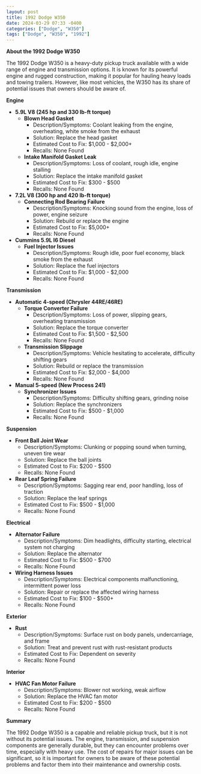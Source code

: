 ```yaml
---
layout: post
title: 1992 Dodge W350
date: 2024-03-29 07:33 -0400
categories: ["Dodge", "W350"]
tags: ["Dodge", "W350", "1992"]
---
```

**About the 1992 Dodge W350**

The 1992 Dodge W350 is a heavy-duty pickup truck available with a wide range of engine and transmission options. It is known for its powerful engine and rugged construction, making it popular for hauling heavy loads and towing trailers. However, like most vehicles, the W350 has its share of potential issues that owners should be aware of.

**Engine**

* **5.9L V8 (245 hp and 330 lb-ft torque)**
    * **Blown Head Gasket**
        * Description/Symptoms: Coolant leaking from the engine, overheating, white smoke from the exhaust
        * Solution: Replace the head gasket
        * Estimated Cost to Fix: $1,000 - $2,000+
        * Recalls: None Found
    * **Intake Manifold Gasket Leak**
        * Description/Symptoms: Loss of coolant, rough idle, engine stalling
        * Solution: Replace the intake manifold gasket
        * Estimated Cost to Fix: $300 - $500
        * Recalls: None Found
* **7.2L V8 (300 hp and 420 lb-ft torque)**
    * **Connecting Rod Bearing Failure**
        * Description/Symptoms: Knocking sound from the engine, loss of power, engine seizure
        * Solution: Rebuild or replace the engine
        * Estimated Cost to Fix: $5,000+
        * Recalls: None Found
* **Cummins 5.9L I6 Diesel**
    * **Fuel Injector Issues**
        * Description/Symptoms: Rough idle, poor fuel economy, black smoke from the exhaust
        * Solution: Replace the fuel injectors
        * Estimated Cost to Fix: $1,000 - $2,000
        * Recalls: None Found

**Transmission**

* **Automatic 4-speed (Chrysler 44RE/46RE)**
    * **Torque Converter Failure**
        * Description/Symptoms: Loss of power, slipping gears, overheating transmission
        * Solution: Replace the torque converter
        * Estimated Cost to Fix: $1,500 - $2,500
        * Recalls: None Found
    * **Transmission Slippage**
        * Description/Symptoms: Vehicle hesitating to accelerate, difficulty shifting gears
        * Solution: Rebuild or replace the transmission
        * Estimated Cost to Fix: $2,000 - $4,000
        * Recalls: None Found
* **Manual 5-speed (New Process 241)**
    * **Synchronizer Issues**
        * Description/Symptoms: Difficulty shifting gears, grinding noise
        * Solution: Replace the synchronizers
        * Estimated Cost to Fix: $500 - $1,000
        * Recalls: None Found

**Suspension**

* **Front Ball Joint Wear**
    * Description/Symptoms: Clunking or popping sound when turning, uneven tire wear
    * Solution: Replace the ball joints
    * Estimated Cost to Fix: $200 - $500
    * Recalls: None Found
* **Rear Leaf Spring Failure**
    * Description/Symptoms: Sagging rear end, poor handling, loss of traction
    * Solution: Replace the leaf springs
    * Estimated Cost to Fix: $500 - $1,000
    * Recalls: None Found

**Electrical**

* **Alternator Failure**
    * Description/Symptoms: Dim headlights, difficulty starting, electrical system not charging
    * Solution: Replace the alternator
    * Estimated Cost to Fix: $500 - $700
    * Recalls: None Found
* **Wiring Harness Issues**
    * Description/Symptoms: Electrical components malfunctioning, intermittent power loss
    * Solution: Repair or replace the affected wiring harness
    * Estimated Cost to Fix: $100 - $500+
    * Recalls: None Found

**Exterior**

* **Rust**
    * Description/Symptoms: Surface rust on body panels, undercarriage, and frame
    * Solution: Treat and prevent rust with rust-resistant products
    * Estimated Cost to Fix: Dependent on severity
    * Recalls: None Found

**Interior**

* **HVAC Fan Motor Failure**
    * Description/Symptoms: Blower not working, weak airflow
    * Solution: Replace the HVAC fan motor
    * Estimated Cost to Fix: $200 - $500
    * Recalls: None Found

**Summary**

The 1992 Dodge W350 is a capable and reliable pickup truck, but it is not without its potential issues. The engine, transmission, and suspension components are generally durable, but they can encounter problems over time, especially with heavy use. The cost of repairs for major issues can be significant, so it is important for owners to be aware of these potential problems and factor them into their maintenance and ownership costs.
